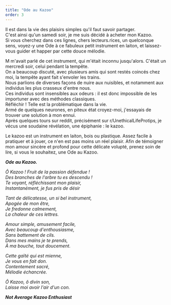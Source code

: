 ```yaml
---
title: "Ode au Kazoo"
order: 3
---
```


Il est dans la vie des plaisirs simples qu'il faut savoir partager.  
C'est ainsi qu'un samedi soir, je me suis décidé à acheter mon Kazoo.  
Si vous cherchez dans ces lignes, chers lecteurs.rices, un quelconque sens, voyez-y une Ode à ce fabuleux petit instrument en laiton, et laissez-vous guider et happer par cette douce mélodie.  
  
M m'avait parlé de cet instrument, qui m'était inconnu jusqu'alors. C'était un mercredi soir, celui pendant la tempête.  
On a beaucoup discuté, avec plusieurs amis qui sont restés coincés chez moi, la tempête ayant fait s'envoler les trains.  
Nous parlions de diverses façons de nuire aux nuisibles, et notamment aux individus les plus crasseux d'entre nous.  
Ces individus sont insensibles aux odeurs : il est donc impossible de les importuner avec des méthodes classiques.  
Réfléchir ! Telle est la problématique dans la vie.  
Armé de quelques neurones, en piteux état croyez-moi, j'essayais de trouver une solution à mon ennui.  
Après quelques tours sur reddit, précisément sur r/UnethicalLifeProtips, je vécus une soudaine révélation, une épiphanie : le kazoo.  
  
Le kazoo est un instrument en laiton, bois ou plastique. Assez facile à pratiquer et à jouer, ce n'en est pas moins un réel plaisir. Afin de témoigner mon amour sincère et profond pour cette délicate volupté, prenez soin de lire, si vous le souhaitez, une Ode au Kazoo.  
  
_**Ode au Kazoo.**_
  
_Ô Kazoo ! Fruit de la passion défendue !  
Des branches de l'arbre tu es descendu !  
Te voyant, réfléchissant mon plaisir,  
Instantanément, je fus pris de désir_ 

_Tant de délicatesse, un si bel instrument,  
Apogée de mon être,  
Je fredonne calmement,  
La chaleur de ces lettres._

_Amour simple, amusement facile,  
Avec beaucoup d'enthousiasme,  
Sans battement de cils.  
Dans mes mains je te prends,  
À ma bouche, tout doucement._  

_Cette gaïté qui est mienne,  
Je vous en fait don.  
Contentement sacré,  
Mélodie échancrée._ 

_Ô Kazoo, ô divin son,  
Laisse moi avoir l'air d'un con._  
  
_**Not Average Kazoo Enthusiast**_